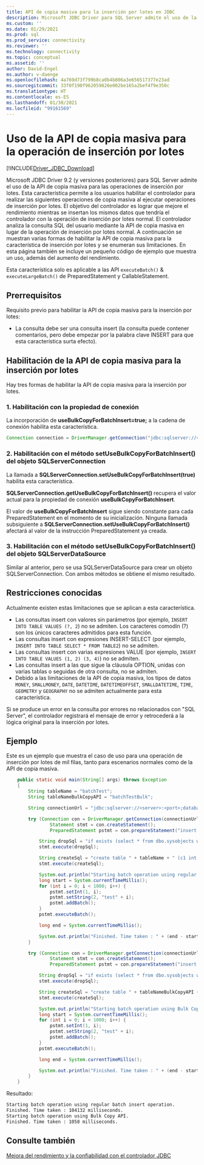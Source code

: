 ```yaml
---
title: API de copia masiva para la inserción por lotes en JDBC
description: Microsoft JDBC Driver para SQL Server admite el uso de la copia masiva para las operaciones de inserción por lotes para cargar más rápido datos en la base de datos.
ms.custom: ''
ms.date: 01/29/2021
ms.prod: sql
ms.prod_service: connectivity
ms.reviewer: ''
ms.technology: connectivity
ms.topic: conceptual
ms.assetid: ''
author: David-Engel
ms.author: v-daenge
ms.openlocfilehash: 4a769d73f799b8ca0b4b806a3e656517377e23ad
ms.sourcegitcommit: 33f0f190f962059826e002be165a2bef4f9e350c
ms.translationtype: HT
ms.contentlocale: es-ES
ms.lasthandoff: 01/30/2021
ms.locfileid: "99161569"
---
```

# <a name="using-bulk-copy-api-for-batch-insert-operation"></a>Uso de la API de copia masiva para la operación de inserción por lotes

[!INCLUDE[Driver_JDBC_Download](../../includes/driver_jdbc_download.md)]

Microsoft JDBC Driver 9.2 (y versiones posteriores) para SQL Server admite el uso de la API de copia masiva para las operaciones de inserción por lotes. Esta característica permite a los usuarios habilitar el controlador para realizar las siguientes operaciones de copia masiva al ejecutar operaciones de inserción por lotes. El objetivo del controlador es lograr que mejore el rendimiento mientras se insertan los mismos datos que tendría el controlador con la operación de inserción por lotes normal. El controlador analiza la consulta SQL del usuario mediante la API de copia masiva en lugar de la operación de inserción por lotes normal. A continuación se muestran varias formas de habilitar la API de copia masiva para la característica de inserción por lotes y se enumeran sus limitaciones. En esta página también se incluye un pequeño código de ejemplo que muestra un uso, además del aumento del rendimiento.

Esta característica solo es aplicable a las API `executeBatch()` & `executeLargeBatch()` de PreparedStatement y CallableStatement.

## <a name="prerequisites"></a>Prerrequisitos

Requisito previo para habilitar la API de copia masiva para la inserción por lotes:

* La consulta debe ser una consulta insert (la consulta puede contener comentarios, pero debe empezar por la palabra clave INSERT para que esta característica surta efecto).

## <a name="enabling-bulk-copy-api-for-batch-insert"></a>Habilitación de la API de copia masiva para la inserción por lotes

Hay tres formas de habilitar la API de copia masiva para la inserción por lotes.

### <a name="1-enabling-with-connection-property"></a>1. Habilitación con la propiedad de conexión

La incorporación de **useBulkCopyForBatchInsert=true;** a la cadena de conexión habilita esta característica.

```java
Connection connection = DriverManager.getConnection("jdbc:sqlserver://<server>:<port>;userName=<user>;password=<password>;database=<database>;useBulkCopyForBatchInsert=true;");
```

### <a name="2-enabling-with-setusebulkcopyforbatchinsert-method-from-sqlserverconnection-object"></a>2. Habilitación con el método setUseBulkCopyForBatchInsert() del objeto SQLServerConnection

La llamada a **SQLServerConnection.setUseBulkCopyForBatchInsert(true)** habilita esta característica.

**SQLServerConnection.getUseBulkCopyForBatchInsert()** recupera el valor actual para la propiedad de conexión **useBulkCopyForBatchInsert**.

El valor de **useBulkCopyForBatchInsert** sigue siendo constante para cada PreparedStatement en el momento de su inicialización. Ninguna llamada subsiguiente a **SQLServerConnection.setUseBulkCopyForBatchInsert()** afectará al valor de la instrucción PreparedStatement ya creada.

### <a name="3-enabling-with-setusebulkcopyforbatchinsert-method-from-sqlserverdatasource-object"></a>3. Habilitación con el método setUseBulkCopyForBatchInsert() del objeto SQLServerDataSource

Similar al anterior, pero se usa SQLServerDataSource para crear un objeto SQLServerConnection. Con ambos métodos se obtiene el mismo resultado.

## <a name="known-limitations"></a>Restricciones conocidas

Actualmente existen estas limitaciones que se aplican a esta característica.

* Las consultas insert con valores sin parámetros (por ejemplo, `INSERT INTO TABLE VALUES (?, 2`) no se admiten. Los caracteres comodín (?) son los únicos caracteres admitidos para esta función.
* Las consultas insert con expresiones INSERT-SELECT (por ejemplo, `INSERT INTO TABLE SELECT * FROM TABLE2`) no se admiten.
* Las consultas insert con varias expresiones VALUE (por ejemplo, `INSERT INTO TABLE VALUES (1, 2) (3, 4)`) no se admiten.
* Las consultas insert a las que sigue la cláusula OPTION, unidas con varias tablas o seguidas de otra consulta, no se admiten.
* Debido a las limitaciones de la API de copia masiva, los tipos de datos `MONEY`, `SMALLMONEY`, `DATE`, `DATETIME`, `DATETIMEOFFSET`, `SMALLDATETIME`, `TIME`, `GEOMETRY` y `GEOGRAPHY` no se admiten actualmente para esta característica.

Si se produce un error en la consulta por errores no relacionados con "SQL Server", el controlador registrará el mensaje de error y retrocederá a la lógica original para la inserción por lotes.

## <a name="example"></a>Ejemplo

Este es un ejemplo que muestra el caso de uso para una operación de inserción por lotes de mil filas, tanto para escenarios normales como de la API de copia masiva.

```java
    public static void main(String[] args) throws Exception
    {
        String tableName = "batchTest";
        String tableNameBulkCopyAPI = "batchTestBulk";

        String connectionUrl = "jdbc:sqlserver://<server>:<port>;databaseName=<database>;user=<user>;password=<password>";

        try (Connection con = DriverManager.getConnection(connectionUrl);
                Statement stmt = con.createStatement();
                PreparedStatement pstmt = con.prepareStatement("insert into " + tableName + " values (?, ?)");) {

            String dropSql = "if exists (select * from dbo.sysobjects where id = object_id(N'[dbo].[" + tableName + "]') and OBJECTPROPERTY(id, N'IsUserTable') = 1) DROP TABLE [" + tableName + "]";
            stmt.execute(dropSql);

            String createSql = "create table " + tableName + " (c1 int, c2 varchar(20))";
            stmt.execute(createSql);

            System.out.println("Starting batch operation using regular batch insert operation.");
            long start = System.currentTimeMillis();
            for (int i = 0; i < 1000; i++) {
                pstmt.setInt(1, i);
                pstmt.setString(2, "test" + i);
                pstmt.addBatch();
            }
            pstmt.executeBatch();

            long end = System.currentTimeMillis();

            System.out.println("Finished. Time taken : " + (end - start) + " milliseconds.");
        }

        try (Connection con = DriverManager.getConnection(connectionUrl + ";useBulkCopyForBatchInsert=true");
                Statement stmt = con.createStatement();
                PreparedStatement pstmt = con.prepareStatement("insert into " + tableNameBulkCopyAPI + " values (?, ?)");) {

            String dropSql = "if exists (select * from dbo.sysobjects where id = object_id(N'[dbo].[" + tableNameBulkCopyAPI + "]') and OBJECTPROPERTY(id, N'IsUserTable') = 1) DROP TABLE [" + tableNameBulkCopyAPI + "]";
            stmt.execute(dropSql);

            String createSql = "create table " + tableNameBulkCopyAPI + " (c1 int, c2 varchar(20))";
            stmt.execute(createSql);

            System.out.println("Starting batch operation using Bulk Copy API.");
            long start = System.currentTimeMillis();
            for (int i = 0; i < 1000; i++) {
                pstmt.setInt(1, i);
                pstmt.setString(2, "test" + i);
                pstmt.addBatch();
            }
            pstmt.executeBatch();

            long end = System.currentTimeMillis();

            System.out.println("Finished. Time taken : " + (end - start) + " milliseconds.");
        }
    }
```

Resultado:

```bash
Starting batch operation using regular batch insert operation.
Finished. Time taken : 104132 milliseconds.
Starting batch operation using Bulk Copy API.
Finished. Time taken : 1058 milliseconds.
```

## <a name="see-also"></a>Consulte también

[Mejora del rendimiento y la confiabilidad con el controlador JDBC](improving-performance-and-reliability-with-the-jdbc-driver.md)

